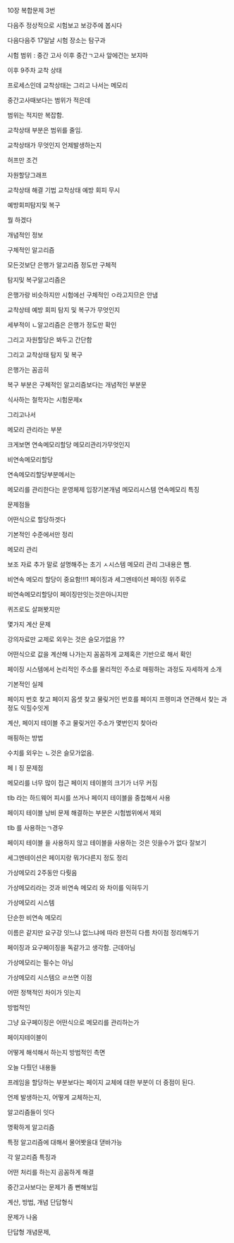 
10장 복합문제 3번

다음주 정상적으로 시험보고 보강주에 봅시다

다음다음주 17일날 시험 장소는 탐구과

시험 범위 : 중간 고사 이후 중간ㄱ고사 앞에건는 보지마

이후 9주차 교착 상태

프로세스인데 교착상태는 그리고 나서는 메모리

중간고사때보다는 범위가 적은데

범위는 적지만 복잡함.

교착상태 부분은 범위를 줄임.

교착상태가 무엇인지
언제발생하는지

허프만 조건

자원할당그래프

교착상태 해결 기법 교착상태 예방 회피 무시

예방회피탐지및 복구

뭘 하겠다 

개념적인 정보

구체적인 알고리즘 

모든것보단 은행가 알고리즘 정도만 구체적

탐지및 복구알고리즘은 

은행가랑 비슷하지만 시험에선 구체적인 ㅇ라고지므은 안냄

교착상테 예방 회피 탐지 및 복구가 무엇인지

세부적이 ㄴ알고리즘은 은행가 정도만 확인

그리고 자원할당은 봐두고 간단함

그리고 교착상태 탐지 및 복구

은행가는 꼼곰히

복구 부분은 구체적인 알고리즘보다는 개념적인 부분문

식사하는 철학자는 시험문제x

그리고나서

메모리 관리라는 부분

크게보면 연속메모리할당
메모리관리가무엇인지

비연속메모리할당

연속메모리할당부분메서는

메모리를 관리한다는 운영체제 입장기본개념
메모리시스템 연속메모리 특징

문제점들

어떤식으로 할당하겟다

기본적인 수준에서만 정리

메모리 관리

보조 자료 추가 말로 설명해주는 초기 ㅅ시스템 메모리 관리 그내용은 뺌.

비연속 메모리 할당이 중요함!!!1
페이징과 세그멘테이션
페이징 위주로

비연속메모리할당이 페이징만잇는것은아니지만

퀴즈로도 살펴봣지만

몇가지 계산 문제

강의자료만 교제로 외우는 것은 슬모가없음
??

어떤식으로 값을 계산해 나가는지 꼼꼼하게 교제혹은 기반으로 해서 확인

페이징 시스템에서 논리적인 주소를 물리적인 주소로 매핑하는 과정도 자세하게 소개

기본적인 실제

페이지 번호 찾고 페이지 옵셋 찾고 물맂거인 번호를 페이지 프렝미과 연관해서 찾는 과정도 익힐수잇게

계산, 페이지 테이블 주고 물맂거인 주소가 몇번인지 찾아라

매핑하는 방법

수치를 외우는 ㄴ것은 슬모가없음.

페ㅣ징 문제점 

메모리를 너무 많이 접근
페이지 테이블의 크기가 너무 커짐

tlb 라는 하드웨어 피시를 쓰거나 페이지 테이블을 중첩해서 사용

페이지 테이블 낭비 문제 해결하는 부분은 시험범위에서 제외

tlb 를 사용하는ㄱ경우

페이지 테이블 을 사용하지 않고 테이블을 사용하는 것은 잇을수가 없다 잘보기

세그멘테이션은 페이지랑 뭐가다른지 정도 정리

가상메모리 2주동안 다뤗음

가상메모리라는 것과 비연속 메모리 와 차이를 익혀두기

가상메모리 시스템

단순한 비연속 메모리 

이름은 같지만 요구강 잇느냐 없느냐에 따라 완전히 다름 차이점 정리해두기

페이징과 요구페이징을 독같가고 생각함. 근데아님

가상메모리는 필수는 아님

가상메모리 시스템으 ㄹ쓰면 이점

어떤 정책적인 차이가 잇는지

방법적인

그냥 요구페이징은 어떤식으로 메모리를 관리하는가

페이지테이블이 

어떻게 해석해서 하는지 방법적인 측면

오늘 다뤘던
내용들

프레임을 할당하는 부분보다는 페이지 교체에 대한 부분이 더 중점이 된다.

언제 발생하는지, 어떻게 교체하는지,

알고리즘들이 잇다

명확하게 알고리즘 

특정 알고리즘에 대해서 물어봣을대 댇바가능

각 알고리즘 특징과

어떤 처리를 하는지 곰꼼하게
해결

중간고사보다는 문제가 좀 뻔해보임

계산, 방법, 개념 단답형식

문제가 나옴

단답형 개념문제,





